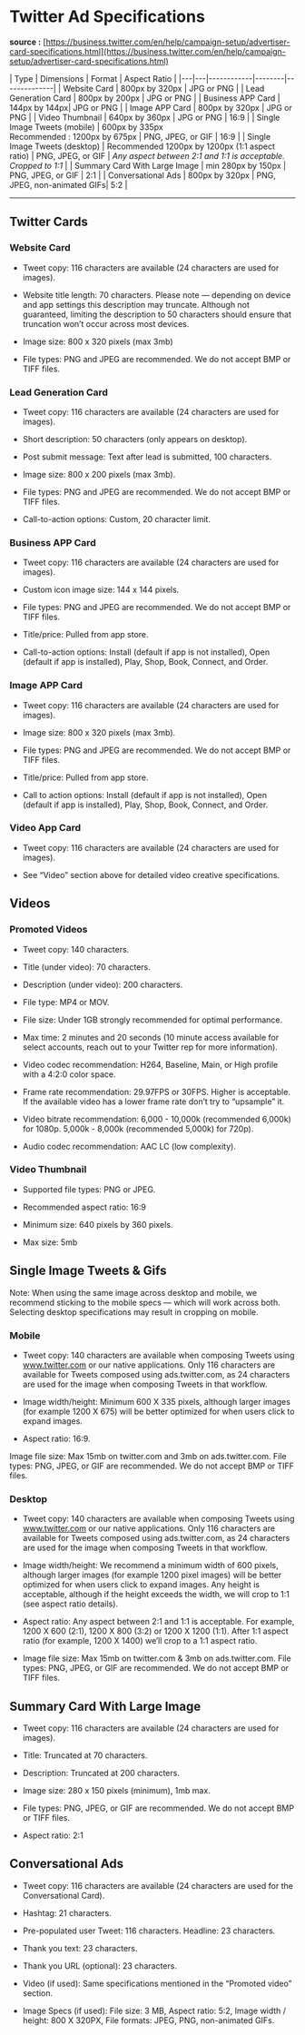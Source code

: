 # Twitter Ad Specifications
**source :** [https://business.twitter.com/en/help/campaign-setup/advertiser-card-specifications.html](https://business.twitter.com/en/help/campaign-setup/advertiser-card-specifications.html)

| Type  | Dimensions | Format | Aspect Ratio |
|---|---|------------|--------|--------------|
| Website Card | 800px by 320px | JPG or PNG |
| Lead Generation Card | 800px by 200px | JPG or PNG  |
| Business APP Card | 144px by 144px| JPG or PNG |
| Image APP Card | 800px by 320px | JPG or PNG |
| Video Thumbnail | 640px by 360px | JPG or PNG | 16:9 |
| Single Image Tweets (mobile) | 600px by 335px <br> Recommended : 1200px by 675px  | PNG, JPEG, or GIF | 16:9 |
| Single Image Tweets (desktop) | Recommended  1200px by 1200px (1:1 aspect ratio) | PNG, JPEG, or GIF | _Any aspect between 2:1 and 1:1 is acceptable. Cropped to 1:1_ |
| Summary Card With Large Image | min  280px by 150px | PNG, JPEG, or GIF | 2:1 |
| Conversational Ads |  800px by 320px |  PNG, JPEG, non-animated GIFs| 5:2 |

<hr>


## Twitter Cards


### Website Card
- Tweet copy: 116 characters are available (24 characters are used for images).

- Website title length: 70 characters. Please note — depending on device and app settings this description may truncate. Although not guaranteed, limiting the description to 50 characters should ensure that truncation won’t occur across most devices.

- Image size: 800 x 320 pixels (max 3mb)

- File types: PNG and JPEG are recommended. We do not accept BMP or TIFF files.

### Lead Generation Card

- Tweet copy: 116 characters are available (24 characters are used for images).

- Short description: 50 characters (only appears on desktop).

- Post submit message: Text after lead is submitted, 100 characters.

- Image size: 800 x 200 pixels (max 3mb).

- File types: PNG and JPEG are recommended. We do not accept BMP or TIFF files.

- Call-to-action options: Custom, 20 character limit.


### Business APP Card

- Tweet copy: 116 characters are available (24 characters are used for images).

- Custom icon image size: 144 x 144 pixels.

- File types: PNG and JPEG are recommended. We do not accept BMP or TIFF files.

- Title/price: Pulled from app store.

- Call-to-action options: Install (default if app is not installed), Open (default if app is installed), Play, Shop, Book, Connect, and Order.


### Image APP Card

- Tweet copy: 116 characters are available (24 characters are used for images).

- Image size: 800 x 320 pixels (max 3mb).

- File types: PNG and JPEG are recommended. We do not accept BMP or TIFF files.

- Title/price: Pulled from app store.

- Call to action options: Install (default if app is not installed), Open (default if app is installed), Play, Shop, Book, Connect, and Order.


### Video App Card

- Tweet copy: 116 characters are available (24 characters are used for images).

- See “Video” section above for detailed video creative specifications.


## Videos

### Promoted Videos

- Tweet copy: 140 characters.

- Title (under video): 70 characters.

- Description (under video): 200 characters.

- File type: MP4 or MOV.

- File size: Under 1GB strongly recommended for optimal performance.

- Max time: 2 minutes and 20 seconds (10 minute access available for select accounts, reach out to your Twitter rep for more information).

- Video codec recommendation: H264, Baseline, Main, or High profile with a 4:2:0 color space.

- Frame rate recommendation: 29.97FPS or 30FPS. Higher is acceptable. If the available video has a lower frame rate don’t try to “upsample” it.

- Video bitrate recommendation: 6,000 - 10,000k (recommended 6,000k) for 1080p. 5,000k - 8,000k (recommended 5,000k) for 720p).

- Audio codec recommendation: AAC LC (low complexity).


### Video  Thumbnail
- Supported file types: PNG or JPEG.

- Recommended aspect ratio: 16:9

- Minimum size: 640 pixels by 360 pixels.

- Max size: 5mb


## Single Image Tweets & Gifs

Note: When using the same image across desktop and mobile, we recommend sticking to the mobile specs — which will work across both. Selecting desktop specifications may result in cropping on mobile.
 

###  Mobile
- Tweet copy: 140 characters are available when composing Tweets using www.twitter.com or our native applications. Only 116 characters are available for Tweets composed using ads.twitter.com, as 24 characters are used for the image when composing Tweets in that workflow.

- Image width/height: Minimum 600 X 335 pixels, although larger images (for example 1200 X 675) will be better optimized for when users click to expand images.

- Aspect ratio: 16:9.

Image file size: Max 15mb on twitter.com and 3mb on ads.twitter.com.
File types: PNG, JPEG, or GIF are recommended. We do not accept BMP or TIFF files.
 

### Desktop
- Tweet copy: 140 characters are available when composing Tweets using www.twitter.com or our native applications. Only 116 characters are available for Tweets composed using ads.twitter.com, as 24 characters are used for the image when composing Tweets in that workflow.

- Image width/height: We recommend a minimum width of 600 pixels, although larger images (for example 1200 pixel images) will be better optimized for when users click to expand images. Any height is acceptable, although if the height exceeds the width, we will crop to 1:1 (see aspect ratio details).

- Aspect ratio: Any aspect between 2:1 and 1:1 is acceptable. For example, 1200 X 600 (2:1), 1200 X 800 (3:2) or 1200 X 1200 (1:1). After 1:1 aspect ratio (for example, 1200 X 1400) we’ll crop to a 1:1 aspect ratio.

- Image file size: Max 15mb on twitter.com & 3mb on ads.twitter.com.
File types: PNG, JPEG, or GIF are recommended. We do not accept BMP or TIFF files.


## Summary Card With Large Image
 
- Tweet copy: 116 characters are available (24 characters are used for images).

- Title: Truncated at 70 characters.

- Description: Truncated at 200 characters.

- Image size: 280 x 150 pixels (minimum), 1mb max.

- File types: PNG, JPEG, or GIF are recommended. We do not accept BMP or TIFF files.

- Aspect ratio: 2:1


## Conversational Ads
- Tweet copy: 116 characters are available (24 characters are used for the Conversational Card).

- Hashtag: 21 characters.

- Pre-populated user Tweet: 116 characters.
Headline: 23 characters.

- Thank you text: 23 characters.

- Thank you URL (optional): 23 characters.

- Video (if used): Same specifications mentioned in the “Promoted video” section.

- Image Specs (if used): File size: 3 MB, Aspect ratio: 5:2, Image width / height: 800 X 320PX, File formats: JPEG, PNG, non-animated GIFs.

